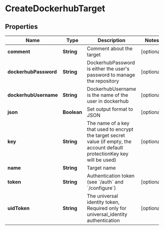 

# CreateDockerhubTarget

## Properties

Name | Type | Description | Notes
------------ | ------------- | ------------- | -------------
**comment** | **String** | Comment about the target |  [optional]
**dockerhubPassword** | **String** | DockerhubPassword is either the user&#39;s password to manage the repository |  [optional]
**dockerhubUsername** | **String** | DockerhubUsername is the name of the user in dockerhub |  [optional]
**json** | **Boolean** | Set output format to JSON |  [optional]
**key** | **String** | The name of a key that used to encrypt the target secret value (if empty, the account default protectionKey key will be used) |  [optional]
**name** | **String** | Target name | 
**token** | **String** | Authentication token (see &#x60;/auth&#x60; and &#x60;/configure&#x60;) |  [optional]
**uidToken** | **String** | The universal identity token, Required only for universal_identity authentication |  [optional]



